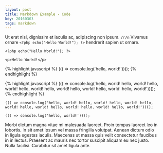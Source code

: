 ```yaml
---
layout: post
title: Markdown Example - Code
key: 20160303
tags: markdown
---
```


Ut erat nisl, dignissim et iaculis ac, adipiscing non ipsum. `/r/n` Vivamus ornare `<?php echo("Hello World!"); ?>` hendrerit sapien ut ornare.

`<?php echo("Hello World!"); ?>`

`<p>Hello Workd!</p>`

{% highlight javascript %}
(() => console.log('hello, world!'))();
{% endhighlight %}

{% highlight javascript %}
(() => console.log('hello, world! hello, world! hello, world! hello, world! hello, world! hello, world! hello, world! hello, world!'))();
{% endhighlight %}

<!--more-->

```
(() => console.log('hello, world! hello, world! hello, world! hello, world! hello, world! hello, world! hello, world! hello, world!'))();
```

    (() => console.log('hello, world!'))();

Morbi dictum magna vitae mi malesuada laoreet. Proin tempus laoreet leo in lobortis. In sit amet ipsum vel massa fringilla volutpat. Aenean dictum odio in ligula egestas iaculis. Maecenas ut massa quis velit consectetur faucibus in in lectus. Praesent ac mauris nec tortor suscipit aliquam eu nec justo. Nulla facilisi. Curabitur sit amet ligula ante.